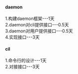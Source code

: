 #### daemon
1.构建daemon框架---1天   
2.daemon对cli提供接口---0.5天   
3.daemon对用户提供接口---0.5天    
4.实现接口---3天     


#### cil
1.命令行的设计---1天    
2.对接接口---3天    


<!--stackedit_data:
eyJoaXN0b3J5IjpbLTIzMzc5MTQyNl19
-->